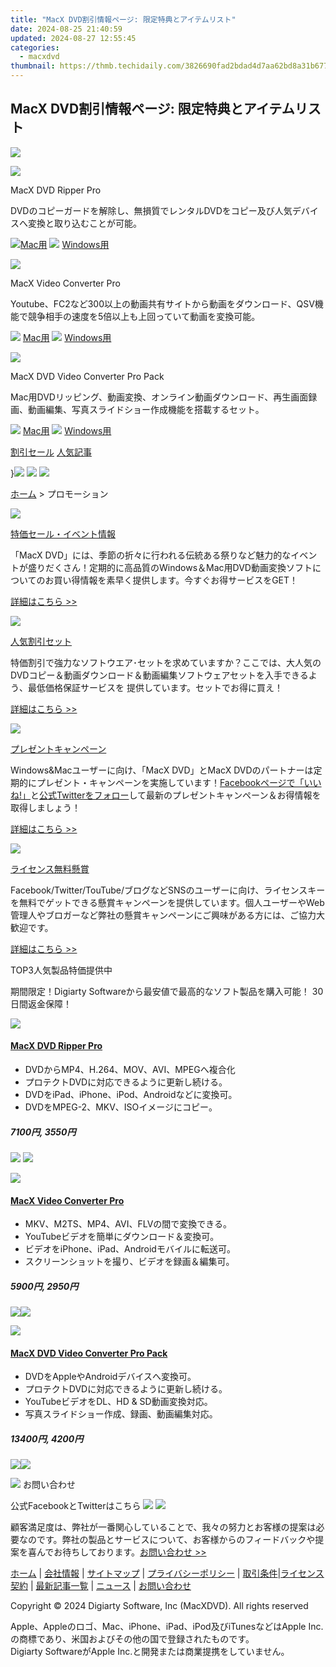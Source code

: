 ```yaml
---
title: "MacX DVD割引情報ページ: 限定特典とアイテムリスト"
date: 2024-08-25 21:40:59
updated: 2024-08-27 12:55:45
categories:
  - macxdvd
thumbnail: https://thmb.techidaily.com/3826690fad2bdad4d7aa62bd8a31b6771b07791104399fd4c0b5ca08b831fc4c.jpg
---
```


## MacX DVD割引情報ページ: 限定特典とアイテムリスト

![](https://www.macxdvd.com/mobile-images/index/nav-more.png)

![](https://www.macxdvd.com/mobile-images/index/mi1.png)

MacX DVD Ripper Pro

DVDのコピーガードを解除し、無損質でレンタルDVDをコピー及び人気デバイスへ変換と取り込むことが可能。

![](https://www.macxdvd.com/mobile-images/index/mm.png)[Mac用](https://tools.techidaily.com/macxdvd/products/) ![](https://www.macxdvd.com/mobile-images/index/mw.png) [Windows用](https://tools.techidaily.com/macxdvd/products/) 

![](https://www.macxdvd.com/mobile-images/index/mi2.png)

MacX Video Converter Pro

Youtube、FC2など300以上の動画共有サイトから動画をダウンロード、QSV機能で競争相手の速度を5倍以上も上回っていて動画を変換可能。

![](https://www.macxdvd.com/mobile-images/index/mm.png) [Mac用](https://tools.techidaily.com/macxdvd/products/) ![](https://www.macxdvd.com/mobile-images/index/mw.png) [Windows用](https://tools.techidaily.com/macxdvd/products/) 

![](https://www.macxdvd.com/mobile-images/index/mi3.png)

MacX DVD Video Converter Pro Pack

Mac用DVDリッピング、動画変換、オンライン動画ダウンロード、再生画面録画、動画編集、写真スライドショー作成機能を搭載するセット。

![](https://www.macxdvd.com/mobile-images/index/mm.png) [Mac用](https://tools.techidaily.com/macxdvd/products/) ![](https://www.macxdvd.com/mobile-images/index/mw.png) [Windows用](https://tools.techidaily.com/macxdvd/products/) 

[割引セール](https://tools.techidaily.com/macxdvd/products/) [人気記事](https://tools.techidaily.com/macxdvd/products/) 

}[![](https://www.macxdvd.com/flag/bde-fift.png)](https://www.macxdvd.com/promotion-de.htm) [![](https://www.macxdvd.com/flag/bjp-fift.png)](https://www.macxdvd.com/promotion-jp.htm) [![](https://www.macxdvd.com/flag/ben-fift.png)](https://tools.techidaily.com/macxdvd/products/) 

[ホーム](https://tools.techidaily.com/macxdvd/products/) \> プロモーション



![](https://www.macxdvd.com/icon/specialoffericon.png) 

[特価セール・イベント情報](https://tools.techidaily.com/macxdvd/products/)

「MacX DVD」には、季節の折々に行われる伝統ある祭りなど魅力的なイベントが盛りだくさん！定期的に高品質のWindows＆Mac用DVD動画変換ソフトについてのお買い得情報を素早く提供します。今すぐお得サービスをGET！

[詳細はこちら >>](https://tools.techidaily.com/macxdvd/products/)

![](https://www.macxdvd.com/icon/discountpackicon.png) 

[人気割引セット](https://tools.techidaily.com/macxdvd/products/)

特価割引で強力なソフトウエア･セットを求めていますか？ここでは、大人気のDVDコピー＆動画ダウンロード＆動画編集ソフトウェアセットを入手できるよう、最低価格保証サービスを 提供しています。セットでお得に買え！

[詳細はこちら >>](https://tools.techidaily.com/macxdvd/products/)

![](https://www.macxdvd.com/icon/giveawayicon.png) 

[プレゼントキャンペーン](https://tools.techidaily.com/macxdvd/products/)

Windows&Macユーザーに向け、「MacX DVD」とMacX DVDのパートナーは定期的にプレゼント・キャンペーンを実施しています！[Facebookページで「いいね!」](https://www.facebook.com/Digiarty.Software.Japan)と[公式Twitterをフォロー](https://twitter.com/DigiartyInc)して最新のプレゼントキャンペーン＆お得情報を取得しましょう！

[詳細はこちら >>](https://tools.techidaily.com/macxdvd/products/)

![](https://www.macxdvd.com/icon/winfreeicon.png) 

[ライセンス無料懸賞](https://tools.techidaily.com/macxdvd/products/)

Facebook/Twitter/TouTube/ブログなどSNSのユーザーに向け、ライセンスキーを無料でゲットできる懸賞キャンペーンを提供しています。個人ユーザーやWeb管理人やブロガーなど弊社の懸賞キャンペーンにご興味がある方には、ご協力大歓迎です。

[詳細はこちら >>](https://tools.techidaily.com/macxdvd/products/)



 TOP3人気製品特価提供中

期間限定！Digiarty Softwareから最安値で最高的なソフト製品を購入可能！ 30日間返金保障！ 

![](https://www.macxdvd.com/img-style/rp.png) 

#### [**MacX DVD Ripper Pro**](https://tools.techidaily.com/macxdvd/products/)

* DVDからMP4、H.264、MOV、AVI、MPEGへ複合化
* プロテクトDVDに対応できるように更新し続ける。
* DVDをiPad、iPhone、iPod、Androidなどに変換可。
* DVDをMPEG-2、MKV、ISOイメージにコピー。

##### _7100円,_ 3550円

[![](https://www.macxdvd.com/img-style/buymacs-jp.png)](https://secure.2checkout.com/order/checkout.php?PRODS=4713822&QTY=1&CART=1&SHORT%5FFORM=1&COUPON=MACXPromoPrice) [![](https://www.macxdvd.com/img-style/buywins-jp.png)](https://secure.2checkout.com/order/checkout.php?PRODS=4713884&QTY=1&CART=1&SHORT%5FFORM=1&COUPON=MACXPromoPrice) 

![](https://www.macxdvd.com/img-style/mvc.png)

#### [**MacX Video Converter Pro**](https://tools.techidaily.com/macxdvd/products/)

* MKV、M2TS、MP4、AVI、FLVの間で変換できる。
* YouTubeビデオを簡単にダウンロード＆変換可。
* ビデオをiPhone、iPad、Androidモバイルに転送可。
* スクリーンショットを撮り、ビデオを録画＆編集可。

##### _5900円,_ 2950円

[![](https://www.macxdvd.com/img-style/buymacs-jp.png)](https://secure.2checkout.com/order/checkout.php?PRODS=4713823&QTY=1&CART=1&SHORT_FORM=1&COUPON=MACXPromoPrice&AFFILIATE=108875)[![](https://www.macxdvd.com/img-style/buywins-jp.png)](https://secure.2checkout.com/order/checkout.php?PRODS=4715807&QTY=1&CART=1&SHORT%5FFORM=1&COUPON=MACXPromoPrice) 

![](https://www.macxdvd.com/img-style/vcp.png)

#### [**MacX DVD Video Converter Pro Pack**](https://tools.techidaily.com/macxdvd/products/)

* DVDをAppleやAndroidデバイスへ変換可。
* プロテクトDVDに対応できるように更新し続ける。
* YouTubeビデオをDL、HD & SD動画変換対応。
* 写真スライドショー作成、録画、動画編集対応。

##### _13400円,_ 4200円

[![](https://www.macxdvd.com/img-style/buymacs-jp.png)](https://secure.2checkout.com/order/checkout.php?PRODS=4713882&QTY=1&CART=1&SHORT%5FFORM=1&COUPON=MACXPromoPrice)[![](https://www.macxdvd.com/img-style/buywins-jp.png)](https://secure.2checkout.com/order/checkout.php?PRODS=4713885&QTY=1&CART=1&SHORT%5FFORM=1&COUPON=MACXPromoPrice)



![](https://www.macxdvd.com/img-style/phone.png) お問い合わせ

公式FacebookとTwitterはこちら [![](https://www.macxdvd.com/img-style/f.png)](https://www.facebook.com/macxdvd) [![](https://www.macxdvd.com/img-style/t.png)](https://twitter.com/Macxdvd%5FSoft)

顧客満足度は、弊社が一番関心していることで、我々の努力とお客様の提案は必要なのです。弊社の製品とサービスについて、お客様からのフィードバックや提案を喜んでお待ちしております。[お問い合わせ >>](https://tools.techidaily.com/macxdvd/products/)



[ホーム](https://tools.techidaily.com/macxdvd/products/) | [会社情報](https://tools.techidaily.com/macxdvd/products/) | [サイトマップ](https://tools.techidaily.com/macxdvd/products/) | [プライバシーポリシー](https://tools.techidaily.com/macxdvd/products/) | [取引条件](https://tools.techidaily.com/macxdvd/products/)|[ライセンス契約](https://tools.techidaily.com/macxdvd/products/) | [最新記事一覧](https://tools.techidaily.com/macxdvd/products/) | [ニュース](https://tools.techidaily.com/macxdvd/products/) | [お問い合わせ](https://tools.techidaily.com/macxdvd/products/)

Copyright © 2024 Digiarty Software, Inc (MacXDVD). All rights reserved

Apple、Appleのロゴ、Mac、iPhone、iPad、iPod及びiTunesなどはApple Inc.の商標であり、米国およびその他の国で登録されたものです。  
Digiarty SoftwareがApple Inc.と開発または商業提携をしていません。

<ins class="adsbygoogle"
     style="display:block"
     data-ad-format="autorelaxed"
     data-ad-client="ca-pub-7571918770474297"
     data-ad-slot="1223367746"></ins>



<ins class="adsbygoogle"
     style="display:block"
     data-ad-client="ca-pub-7571918770474297"
     data-ad-slot="8358498916"
     data-ad-format="auto"
     data-full-width-responsive="true"></ins>
